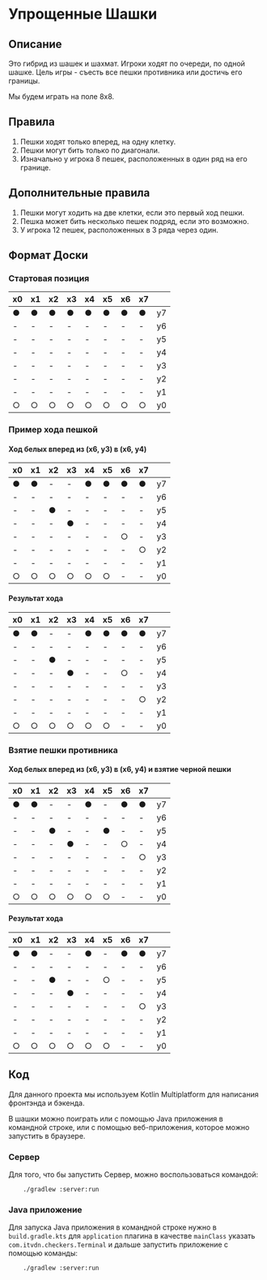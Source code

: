 # Упрощенные Шашки

## Описание

Это гибрид из шашек и шахмат. Игроки ходят по очереди, по одной шашке. Цель игры - съесть все пешки противника или достичь его границы.

Мы будем играть на поле 8х8. 

## Правила

1. Пешки ходят только вперед, на одну клетку.
2. Пешки могут бить только по диагонали.
3. Изначально у игрока 8 пешек, расположенных в один ряд на его границе.


## Дополнительные правила

1. Пешки могут ходить на две клетки, если это первый ход пешки.
2. Пешка может бить несколько пешек подряд, если это возможно.
3. У игрока 12 пешек, расположенных в 3 ряда через один.


## Формат Доски

### Стартовая позиция

| x0  | x1  | x2  | x3  | x4  | x5  | x6  | x7  |     |
|-----|-----|-----|-----|-----|-----|-----|-----|-----|
| ●   | ●   | ●   | ●   | ●   | ●   | ●   | ●   | y7  |
| -   | -   | -   | -   | -   | -   | -   | -   | y6  |
| -   | -   | -   | -   | -   | -   | -   | -   | y5  |
| -   | -   | -   | -   | -   | -   | -   | -   | y4  |
| -   | -   | -   | -   | -   | -   | -   | -   | y3  |
| -   | -   | -   | -   | -   | -   | -   | -   | y2  |
| -   | -   | -   | -   | -   | -   | -   | -   | y1  |
| ○   | ○   | ○   | ○   | ○   | ○   | ○   | ○   |  y0 |


### Пример хода пешкой 

#### Ход белых вперед из (x6, y3) в (x6, y4)

| x0  | x1  | x2  | x3  | x4  | x5  | x6  | x7  |     |
|-----|-----|-----|-----|-----|-----|-----|-----|-----|
| ●   | ●   | -   | -   | ●   | ●   | ●   | ●   | y7  |
| -   | -   | -   | -   | -   | -   | -   | -   | y6  |
| -   | -   | ●   | -   | -   | -   | -   | -   | y5  |
| -   | -   | -   | ●   | -   | -   | -   | -   | y4  |
| -   | -   | -   | -   | -   | -   | ○   | -   | y3  |
| -   | -   | -   | -   | -   | -   | -   | ○   | y2  |
| -   | -   | -   | -   | -   | -   | -   | -   | y1  |
| ○   | ○   | ○   | ○   | ○   | ○   | -   | -   |  y0 |

#### Результат хода

| x0  | x1  | x2  | x3  | x4  | x5  | x6  | x7  |     |
|-----|-----|-----|-----|-----|-----|-----|-----|-----|
| ●   | ●   | -   | -   | ●   | ●   | ●   | ●   | y7  |
| -   | -   | -   | -   | -   | -   | -   | -   | y6  |
| -   | -   | ●   | -   | -   | -   | -   | -   | y5  |
| -   | -   | -   | ●   | -   | -   | ○   | -   | y4  |
| -   | -   | -   | -   | -   | -   | -   | -   | y3  |
| -   | -   | -   | -   | -   | -   | -   | ○   | y2  |
| -   | -   | -   | -   | -   | -   | -   | -   | y1  |
| ○   | ○   | ○   | ○   | ○   | ○   | -   | -   |  y0 |

### Взятие пешки противника

#### Ход белых вперед из (x6, y3) в (x6, y4) и взятие черной пешки

| x0  | x1  | x2  | x3  | x4  | x5  | x6  | x7  |     |
|-----|-----|-----|-----|-----|-----|-----|-----|-----|
| ●   | ●   | -   | -   | ●   | -   | ●   | ●   | y7  |
| -   | -   | -   | -   | -   | -   | -   | -   | y6  |
| -   | -   | ●   | -   | -   | ●   | -   | -   | y5  |
| -   | -   | -   | ●   | -   | -   | ○   | -   | y4  |
| -   | -   | -   | -   | -   | -   | -   | ○   | y3  |
| -   | -   | -   | -   | -   | -   | -   | -   | y2  |
| -   | -   | -   | -   | -   | -   | -   | -   | y1  |
| ○   | ○   | ○   | ○   | ○   | ○   | -   | -   |  y0 |

#### Результат хода

| x0  | x1  | x2  | x3  | x4  | x5  | x6  | x7  |     |
|-----|-----|-----|-----|-----|-----|-----|-----|-----|
| ●   | ●   | -   | -   | ●   | -   | ●   | ●   | y7  |
| -   | -   | -   | -   | -   | -   | -   | -   | y6  |
| -   | -   | ●   | -   | -   | ○   | -   | -   | y5  |
| -   | -   | -   | ●   | -   | -   | -   | -   | y4  |
| -   | -   | -   | -   | -   | -   | -   | ○   | y3  |
| -   | -   | -   | -   | -   | -   | -   | -   | y2  |
| -   | -   | -   | -   | -   | -   | -   | -   | y1  |
| ○   | ○   | ○   | ○   | ○   | ○   | -   | -   |  y0 |

## Код

Для данного проекта мы используем Kotlin Multiplatform для написания фронтэнда и бэкенда.

В шашки можно поиграть или с помощью Java приложения в командной строке, или с помощью веб-приложения, которое можно запустить в браузере.

### Сервер

Для того, что бы запустить Сервер, можно воспользоваться командой:

```
    ./gradlew :server:run
```

### Java приложение


Для запуска Java приложения в командной строке нужно в `build.gradle.kts` для `application` плагина в качестве `mainClass` указать `com.itvdn.checkers.Terminal` и дальше запустить приложение с помощью команды:

```
    ./gradlew :server:run
```